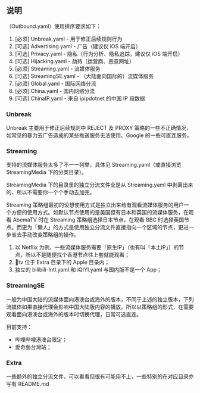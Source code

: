 ## 说明

（Outbound.yaml）使用排序要求如下：

1. [必须] Unbreak.yaml - 用于修正后续规则行为
2. [可选] Advertising.yaml - 广告（建议仅 iOS 端开启）
3. [可选] Privacy.yaml - 隐私（行为分析、隐私追踪，建议仅 iOS 端开启）
4. [可选] Hijacking.yaml - 劫持（运营商、恶意网址）
5. [必须] Streaming.yaml - 流媒体服务
6. [可选] StreamingSE.yaml - （大陆面向国际的）流媒体服务
7. [必须] Global.yaml - 国际网络分流
8. [必须] China.yaml - 国内网络分流
9. [可选] ChinaIP.yaml - 来自 ipipdotnet 的中国 IP 段数据

### Unbreak

Unbreak 主要用于修正后续规则中 REJECT 及 PROXY 策略的一些不正确情况，如常见的暴力去广告造成的某些推送服务无法使用、Google 的一些可直连服务。

### Streaming

支持的流媒体服务太多了不一一列举，具体见 Streaming.yaml（或直接浏览 StreamingMedia 下的分类目录）。

StreamingMedia 下的目录里的独立分流文件全是从 Streaming.yaml 中剥离出来的，所以不需要你一个个手动去加完。

Streaming 策略组最初的设想使用方式是独立出来给有观看流媒体服务的用户一个方便的使用方式。如默认节点使用的是美国但有日本和英国的流媒体服务，在观看 AbemaTV 时在 Streaming 策略组选择日本节点，在观看 BBC 时选择英国节点。而更为「懒人」的方式是使用独立分流文件直接指向一个区域的节点，更进一步省去手动改变策略组的操作。

1. 以 Netflix 为例，一些流媒体服务需要「原生IP」（也有叫「本土IP」）的节点，所以不是随便找个香港节点往上套就能观看；
2. tv 位于 Extra 目录下的 Apple 目录内；
3. 独立的 bilibili-Intl.yaml 和 iQIYI.yaml 与国内版不是一个 App；

### StreamingSE

一般为中国大陆的流媒体面向港澳台或海外的版本，不同于上述的独立版本，下列流媒体如果直接代理会影响中国大陆版内容的播放。所以以策略组的形式，在需要观看面向港澳台或海外的版本时切换代理，日常可选直连。

目前支持：
- 哔哩哔哩港澳台限定；
- 愛奇藝台灣站；

### Extra

一些额外的独立分流文件，可以看看但很有可能用不上，一些特别的在对应目录亦写有 README.md